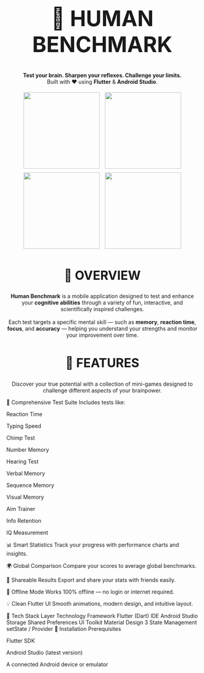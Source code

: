 <h1 align="center" style="font-size: 3.5rem;"> 🧠 HUMAN BENCHMARK </h1> <p align="center"> <strong>Test your brain. Sharpen your reflexes. Challenge your limits.</strong><br> Built with ❤️ using <b>Flutter</b> & <b>Android Studio</b>. </p>
<p align="center"> <img src="https://i.postimg.cc/jShmHwyX/Screenshot-20251029-175805.jpg" width="200" style="margin: 5px;"> <img src="https://i.postimg.cc/JnQsmQXf/Screenshot-20251029-175814.jpg" width="200" style="margin: 5px;"> <img src="https://i.postimg.cc/HLDnyN4F/Screenshot-20251029-175855.jpg" width="200" style="margin: 5px;"> <img src="https://i.postimg.cc/L5b66Q8Y/Screenshot-20251029-175920.jpg" width="200" style="margin: 5px;"> </p>
<h2 align="center" style="font-size: 2rem;"> 🧩 OVERVIEW </h2> <p align="center"> <b>Human Benchmark</b> is a mobile application designed to test and enhance your <b>cognitive abilities</b> through a variety of fun, interactive, and scientifically inspired challenges. <br><br> Each test targets a specific mental skill — such as <b>memory</b>, <b>reaction time</b>, <b>focus</b>, and <b>accuracy</b> — helping you understand your strengths and monitor your improvement over time. </p>
<h2 align="center" style="font-size: 2rem;"> 🚀 FEATURES </h2> <p align="center"> Discover your true potential with a collection of mini-games designed to challenge different aspects of your brainpower. </p>

🎯 Comprehensive Test Suite
Includes tests like:

Reaction Time

Typing Speed

Chimp Test

Number Memory

Hearing Test

Verbal Memory

Sequence Memory

Visual Memory

Aim Trainer

Info Retention

IQ Measurement

📊 Smart Statistics
Track your progress with performance charts and insights.

🌍 Global Comparison
Compare your scores to average global benchmarks.

📸 Shareable Results
Export and share your stats with friends easily.

📴 Offline Mode
Works 100% offline — no login or internet required.

💡 Clean Flutter UI
Smooth animations, modern design, and intuitive layout.

🧠 Tech Stack
Layer	Technology
Framework	Flutter (Dart)
IDE	Android Studio
Storage	Shared Preferences
UI Toolkit	Material Design 3
State Management	setState / Provider
📲 Installation
Prerequisites

Flutter SDK

Android Studio (latest version)

A connected Android device or emulator
